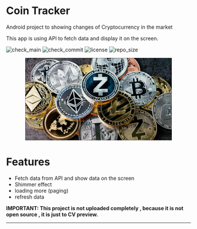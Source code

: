 # Coin Tracker

Android project to showing changes of Cryptocurrency in the market

This app is using API to fetch data and display it on the screen.


![check_main](https://img.shields.io/github/checks-status/ABDULKARIMALBAIK/coin_tracker/main?color=green&label=check_main&logo=github&style=flat-square)
![check_commit](https://img.shields.io/github/checks-status/ABDULKARIMALBAIK/coin_tracker/main?color=blue&label=check_commit&logo=github&style=flat-square)
![license](https://img.shields.io/github/license/ABDULKARIMALBAIK/coin_tracker?color=yellow&label=license&logo=github&style=flat-square)
![repo_size](https://img.shields.io/github/languages/code-size/ABDULKARIMALBAIK/coin_tracker?color=red&label=repo_size&logo=github&style=flat-square)




<div align="center">
<img src="https://github.com/ABDULKARIMALBAIK/coin_tracker/raw/main/screenshots/cypto.jpg" width="400" alt="photo"/>
</div>




# Features

- Fetch data from API and show data on the screen 
- Shimmer effect
- loading more (paging)
- refresh data



**IMPORTANT: This project is not uploaded completely , because it is not open source , it is just to CV preview.**

---
